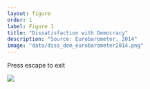 ```yaml
---
layout: figure
order: 1
label: Figure 1
title: "Dissatisfaction with Democracy"
description: "Source: Eurobarometer, 2014"
image: "data/diss_dem_eurobarometer2014.png"
---
```

Press escape to exit

<p>
<img src="{{ site.baseurl }}/data/diss_dem_eurobarometer2014.png">
